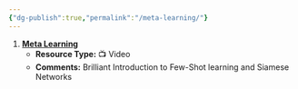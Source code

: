 ```yaml
---
{"dg-publish":true,"permalink":"/meta-learning/"}
---
```



1. [**Meta Learning**](https://www.youtube.com/playlist?list=PLgtf4d9zHHO8YjSSkkBT55XN8xsIvb-ku)
   - **Resource Type:** 📺 Video
   - **Comments:** Brilliant Introduction to Few-Shot learning and Siamese Networks
